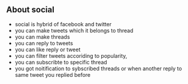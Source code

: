 
## About social

- social is hybrid of facebook and twitter
- you can make tweets which it belongs to thread 
- you can make threads
- you can reply to tweets
- you can like reply or tweet
- you can filter tweets accoriding to popularity,
- you can subscribte to specific thread
- you got noitification to sybscribed threads or when another reply to same tweet you replied before
